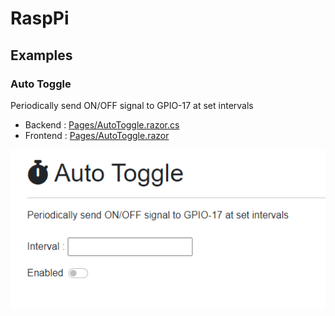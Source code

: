 # RaspPi

## Examples

### Auto Toggle

Periodically send ON/OFF signal to GPIO-17 at set intervals

- Backend : [Pages/AutoToggle.razor.cs](./Pages/AutoToggle.razor.cs)
- Frontend : [Pages/AutoToggle.razor](./Pages/AutoToggle.razor)

![](./assets/img/auto-toggle.png)
